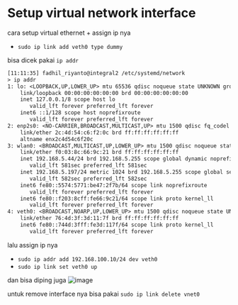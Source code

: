 # Setup virtual network interface

cara setup virtual ethernet + assign ip nya
- `sudo ip link add veth0 type dummy`

bisa dicek pakai `ip addr`
```txt
[11:11:35] fadhil_riyanto@integral2 /etc/systemd/network  
> ip addr
1: lo: <LOOPBACK,UP,LOWER_UP> mtu 65536 qdisc noqueue state UNKNOWN group default qlen 1000
    link/loopback 00:00:00:00:00:00 brd 00:00:00:00:00:00
    inet 127.0.0.1/8 scope host lo
       valid_lft forever preferred_lft forever
    inet6 ::1/128 scope host noprefixroute 
       valid_lft forever preferred_lft forever
2: enp2s0: <NO-CARRIER,BROADCAST,MULTICAST,UP> mtu 1500 qdisc fq_codel state DOWN group default qlen 1000
    link/ether 2c:4d:54:c6:f2:0c brd ff:ff:ff:ff:ff:ff
    altname enx2c4d54c6f20c
3: wlan0: <BROADCAST,MULTICAST,UP,LOWER_UP> mtu 1500 qdisc noqueue state UP group default qlen 1000
    link/ether f0:03:8c:66:9c:21 brd ff:ff:ff:ff:ff:ff
    inet 192.168.5.44/24 brd 192.168.5.255 scope global dynamic noprefixroute wlan0
       valid_lft 581sec preferred_lft 581sec
    inet 192.168.5.197/24 metric 1024 brd 192.168.5.255 scope global secondary dynamic wlan0
       valid_lft 582sec preferred_lft 582sec
    inet6 fe80::5574:5771:be47:2f7b/64 scope link noprefixroute 
       valid_lft forever preferred_lft forever
    inet6 fe80::f203:8cff:fe66:9c21/64 scope link proto kernel_ll 
       valid_lft forever preferred_lft forever
4: veth0: <BROADCAST,NOARP,UP,LOWER_UP> mtu 1500 qdisc noqueue state UNKNOWN group default qlen 1000
    link/ether 76:4d:3f:3d:11:7f brd ff:ff:ff:ff:ff:ff
    inet6 fe80::744d:3fff:fe3d:117f/64 scope link proto kernel_ll 
       valid_lft forever preferred_lft forever

```

lalu assign ip nya
- `sudo ip addr add 192.168.100.10/24 dev veth0`
- `sudo ip link set veth0 up`

dan bisa diping juga
![image](/assets/11bb1cc1160be5425a379843f6c2ccef31b6a80cf13b505d842404bd9e9922d4cda2d7e4f0693c4291743e74c3143e20021494aa95a5d380b1b8e3c8.png)

untuk remove interface nya bisa pakai
`sudo ip link delete vnet0`